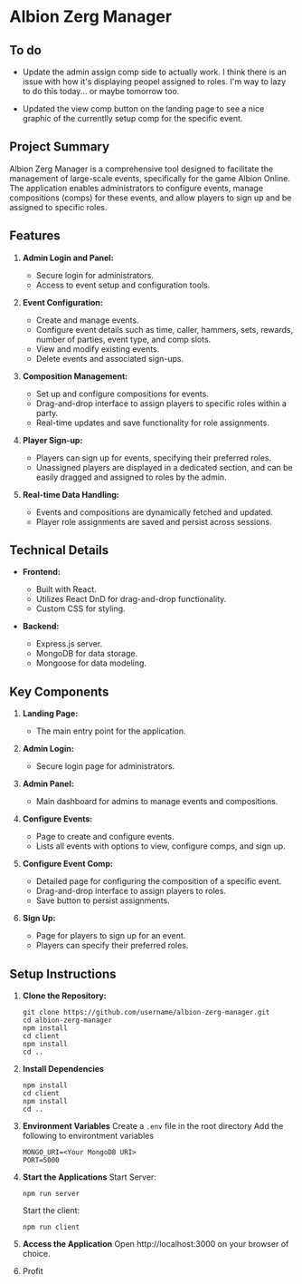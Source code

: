 # Albion Zerg Manager

## To do

- Update the admin assign comp side to actually work. I think there is an issue with how it's displaying peopel assigned to roles. I'm way to lazy to do this today... or maybe tomorrow too.

- Updated the view comp button on the landing page to see a nice graphic of the currentlly setup comp for the specific event.



## Project Summary


Albion Zerg Manager is a comprehensive tool designed to facilitate the management of large-scale events, specifically for the game Albion Online. The application enables administrators to configure events, manage compositions (comps) for these events, and allow players to sign up and be assigned to specific roles.

## Features

1. **Admin Login and Panel:**
   - Secure login for administrators.
   - Access to event setup and configuration tools.

2. **Event Configuration:**
   - Create and manage events.
   - Configure event details such as time, caller, hammers, sets, rewards, number of parties, event type, and comp slots.
   - View and modify existing events.
   - Delete events and associated sign-ups.

3. **Composition Management:**
   - Set up and configure compositions for events.
   - Drag-and-drop interface to assign players to specific roles within a party.
   - Real-time updates and save functionality for role assignments.

4. **Player Sign-up:**
   - Players can sign up for events, specifying their preferred roles.
   - Unassigned players are displayed in a dedicated section, and can be easily dragged and assigned to roles by the admin.

5. **Real-time Data Handling:**
   - Events and compositions are dynamically fetched and updated.
   - Player role assignments are saved and persist across sessions.

## Technical Details

- **Frontend:**
  - Built with React.
  - Utilizes React DnD for drag-and-drop functionality.
  - Custom CSS for styling.

- **Backend:**
  - Express.js server.
  - MongoDB for data storage.
  - Mongoose for data modeling.

## Key Components

1. **Landing Page:**
   - The main entry point for the application.

2. **Admin Login:**
   - Secure login page for administrators.

3. **Admin Panel:**
   - Main dashboard for admins to manage events and compositions.

4. **Configure Events:**
   - Page to create and configure events.
   - Lists all events with options to view, configure comps, and sign up.

5. **Configure Event Comp:**
   - Detailed page for configuring the composition of a specific event.
   - Drag-and-drop interface to assign players to roles.
   - Save button to persist assignments.

6. **Sign Up:**
   - Page for players to sign up for an event.
   - Players can specify their preferred roles.

## Setup Instructions

1. **Clone the Repository:**
    ```
    git clone https://github.com/username/albion-zerg-manager.git
    cd albion-zerg-manager
    npm install
    cd client
    npm install
    cd ..
    ```
2. **Install Dependencies**
    ```
    npm install
    cd client
    npm install
    cd ..
    ```


3. **Environment Variables**
    Create a `.env` file in the root directory
    Add the following to environtment variables
    ```
    MONGO_URI=<Your MongoDB URI>
    PORT=5000
    ```
4. **Start the Applications**
    Start Server:
    ```
    npm run server
    ```
    Start the client:
    ```
    npm run client
    ```
5. **Access the Application**
    Open http://localhost:3000 on your browser of choice.

6. Profit





